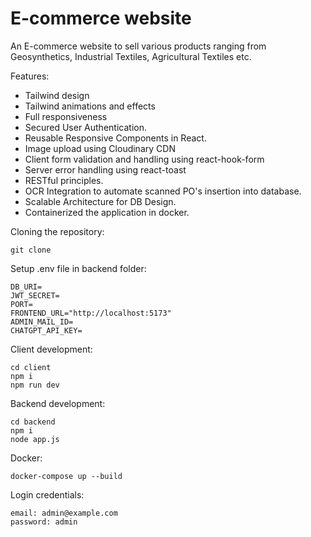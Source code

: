 # E-commerce website
An E-commerce website to sell various products ranging from Geosynthetics, Industrial Textiles, Agricultural Textiles etc.

Features:
 - Tailwind design
 - Tailwind animations and effects
 - Full responsiveness
 - Secured User Authentication.
 - Reusable Responsive Components in React.
 - Image upload using Cloudinary CDN
 - Client form validation and handling using react-hook-form
 - Server error handling using react-toast
 - RESTful principles. 
 - OCR Integration to automate scanned PO's insertion into database.
 - Scalable Architecture for DB Design.
 - Containerized the application in docker.

Cloning the repository:

    git clone 

Setup .env file in backend folder: 

    DB_URI=
    JWT_SECRET=
    PORT=
    FRONTEND_URL="http://localhost:5173"
    ADMIN_MAIL_ID=
    CHATGPT_API_KEY=

Client development:

    cd client
    npm i
    npm run dev

Backend development:

    cd backend
    npm i
    node app.js

Docker:

    docker-compose up --build
    
Login credentials:

    email: admin@example.com
    password: admin
